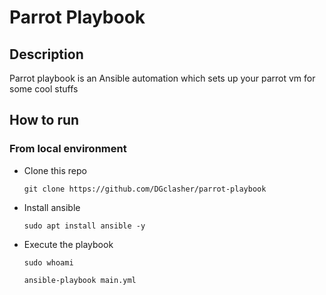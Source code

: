 # Parrot Playbook

## Description

Parrot playbook is an Ansible automation which sets up your parrot vm for some cool stuffs

## How to run

### From local environment

+ Clone this repo
  ```
  git clone https://github.com/DGclasher/parrot-playbook
  ```
+ Install ansible
  ```
  sudo apt install ansible -y
  ```
+ Execute the playbook
  ```
  sudo whoami
  ```
  ```
  ansible-playbook main.yml
  ```
